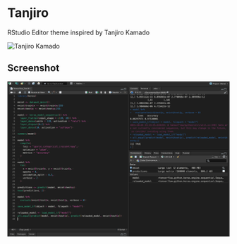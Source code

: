 # Tanjiro
RStudio Editor theme inspired by Tanjiro Kamado

![Tanjiro Kamado](https://wallpapercave.com/wp/wp5277744.jpg)

## Screenshot
![Tanjiro.rstheme](https://github.com/mrmorgan17/Tanjiro/blob/main/Tanjiro%20Screen%20Shot.png)
